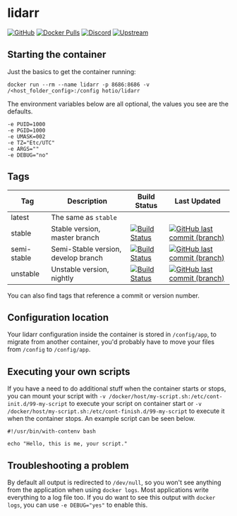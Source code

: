 # lidarr

[![GitHub](https://img.shields.io/badge/source-github-lightgrey)](https://github.com/hotio/docker-lidarr)
[![Docker Pulls](https://img.shields.io/docker/pulls/hotio/lidarr)](https://hub.docker.com/r/hotio/lidarr)
[![Discord](https://img.shields.io/discord/610068305893523457?color=738ad6&label=discord&logo=discord&logoColor=white)](https://discord.gg/3SnkuKp)
[![Upstream](https://img.shields.io/badge/upstream-project-yellow)](https://github.com/lidarr/Lidarr)

## Starting the container

Just the basics to get the container running:

```shell
docker run --rm --name lidarr -p 8686:8686 -v /<host_folder_config>:/config hotio/lidarr
```

The environment variables below are all optional, the values you see are the defaults.

```shell
-e PUID=1000
-e PGID=1000
-e UMASK=002
-e TZ="Etc/UTC"
-e ARGS=""
-e DEBUG="no"
```

## Tags

| Tag                  | Description                         | Build Status                                                                                                                                                        | Last Updated                                                                                                                                                                              |
| ---------------------|-------------------------------------|---------------------------------------------------------------------------------------------------------------------------------------------------------------------|-------------------------------------------------------------------------------------------------------------------------------------------------------------------------------------------|
| latest               | The same as `stable`                |                                                                                                                                                                     |                                                                                                                                                                                           |
| stable               | Stable version, master branch       | [![Build Status](https://cloud.drone.io/api/badges/hotio/docker-lidarr/status.svg?ref=refs/heads/stable)](https://cloud.drone.io/hotio/docker-lidarr)               | [![GitHub last commit (branch)](https://img.shields.io/github/last-commit/hotio/docker-lidarr/stable)](https://github.com/hotio/docker-lidarr/commits/stable)                             |
| semi-stable          | Semi-Stable version, develop branch | [![Build Status](https://cloud.drone.io/api/badges/hotio/docker-lidarr/status.svg?ref=refs/heads/semi-stable)](https://cloud.drone.io/hotio/docker-lidarr)          | [![GitHub last commit (branch)](https://img.shields.io/github/last-commit/hotio/docker-lidarr/semi-stable)](https://github.com/hotio/docker-lidarr/commits/semi-stable)                   |
| unstable             | Unstable version, nightly           | [![Build Status](https://cloud.drone.io/api/badges/hotio/docker-lidarr/status.svg?ref=refs/heads/unstable)](https://cloud.drone.io/hotio/docker-lidarr)             | [![GitHub last commit (branch)](https://img.shields.io/github/last-commit/hotio/docker-lidarr/unstable)](https://github.com/hotio/docker-lidarr/commits/unstable)                         |

You can also find tags that reference a commit or version number.

## Configuration location

Your lidarr configuration inside the container is stored in `/config/app`, to migrate from another container, you'd probably have to move your files from `/config` to `/config/app`.

## Executing your own scripts

If you have a need to do additional stuff when the container starts or stops, you can mount your script with `-v /docker/host/my-script.sh:/etc/cont-init.d/99-my-script` to execute your script on container start or `-v /docker/host/my-script.sh:/etc/cont-finish.d/99-my-script` to execute it when the container stops. An example script can be seen below.

```shell
#!/usr/bin/with-contenv bash

echo "Hello, this is me, your script."
```

## Troubleshooting a problem

By default all output is redirected to `/dev/null`, so you won't see anything from the application when using `docker logs`. Most applications write everything to a log file too. If you do want to see this output with `docker logs`, you can use `-e DEBUG="yes"` to enable this.
